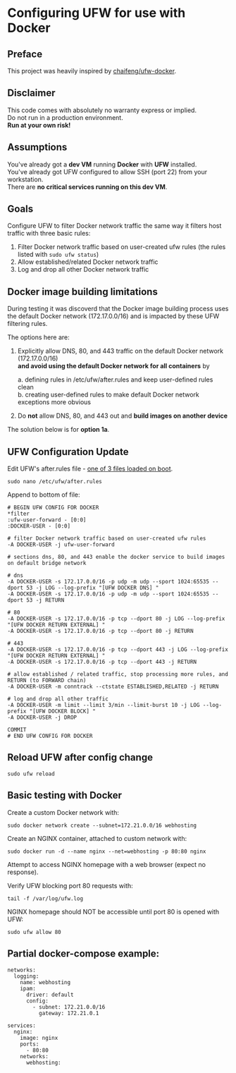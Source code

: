 # Configuring UFW for use with Docker

## Preface

This project was heavily inspired by [chaifeng/ufw-docker](https://github.com/chaifeng/ufw-docker).

## Disclaimer

This code comes with absolutely no warranty express or implied.<br>
Do not run in a production environment.<br>
**Run at your own risk!**

## Assumptions

You've already got a **dev VM** running **Docker** with **UFW** installed.<br>
You've already got UFW configured to allow SSH (port 22) from your workstation.<br>
There are **no critical services running on this dev VM**.

## Goals

Configure UFW to filter Docker network traffic the same way it filters host traffic with three basic rules:

1. Filter Docker network traffic based on user-created ufw rules (the rules listed with `sudo ufw status`)
2. Allow established/related Docker network traffic
3. Log and drop all other Docker network traffic

## Docker image building limitations

During testing it was discoverd that the Docker image building process uses the default Docker network (172.17.0.0/16) and is impacted by these UFW filtering rules.

The options here are:

1. Explicitly allow DNS, 80, and 443 traffic on the default Docker network (172.17.0.0/16) <br> **and avoid using the default Docker network for all containers** by

   a. defining rules in /etc/ufw/after.rules and keep user-defined rules clean <br>
   b. creating user-defined rules to make default Docker network exceptions more obvious

2. Do **not** allow DNS, 80, and 443 out and **build images on another device**

The solution below is for **option 1a**.

## UFW Configuration Update

Edit UFW's after.rules file - [one of 3 files loaded on boot](https://manpages.ubuntu.com/manpages/xenial/man8/ufw-framework.8.html).

```
sudo nano /etc/ufw/after.rules
```

Append to bottom of file:

```
# BEGIN UFW CONFIG FOR DOCKER
*filter
:ufw-user-forward - [0:0]
:DOCKER-USER - [0:0]

# filter Docker network traffic based on user-created ufw rules
-A DOCKER-USER -j ufw-user-forward

# sections dns, 80, and 443 enable the docker service to build images on default bridge network

# dns
-A DOCKER-USER -s 172.17.0.0/16 -p udp -m udp --sport 1024:65535 --dport 53 -j LOG --log-prefix "[UFW DOCKER DNS] "
-A DOCKER-USER -s 172.17.0.0/16 -p udp -m udp --sport 1024:65535 --dport 53 -j RETURN

# 80
-A DOCKER-USER -s 172.17.0.0/16 -p tcp --dport 80 -j LOG --log-prefix "[UFW DOCKER RETURN EXTERNAL] "
-A DOCKER-USER -s 172.17.0.0/16 -p tcp --dport 80 -j RETURN

# 443
-A DOCKER-USER -s 172.17.0.0/16 -p tcp --dport 443 -j LOG --log-prefix "[UFW DOCKER RETURN EXTERNAL] "
-A DOCKER-USER -s 172.17.0.0/16 -p tcp --dport 443 -j RETURN

# allow established / related traffic, stop processing more rules, and RETURN (to FORWARD chain)
-A DOCKER-USER -m conntrack --ctstate ESTABLISHED,RELATED -j RETURN

# log and drop all other traffic
-A DOCKER-USER -m limit --limit 3/min --limit-burst 10 -j LOG --log-prefix "[UFW DOCKER BLOCK] "
-A DOCKER-USER -j DROP

COMMIT
# END UFW CONFIG FOR DOCKER
```

## Reload UFW after config change

```
sudo ufw reload
```

## Basic testing with Docker

Create a custom Docker network with:

```
sudo docker network create --subnet=172.21.0.0/16 webhosting
```

Create an NGINX container, attached to custom network with:

```
sudo docker run -d --name nginx --net=webhosting -p 80:80 nginx
```

Attempt to access NGINX homepage with a web browser (expect no response).

Verify UFW blocking port 80 requests with:

```
tail -f /var/log/ufw.log
```

NGINX homepage should NOT be accessible until port 80 is opened with UFW:

```
sudo ufw allow 80
```

## Partial docker-compose example:

```
networks:
  logging:
    name: webhosting
    ipam:
      driver: default
      config:
        - subnet: 172.21.0.0/16
          gateway: 172.21.0.1

services:
  nginx:
    image: nginx
    ports:
      - 80:80
    networks:
      webhosting:
```
